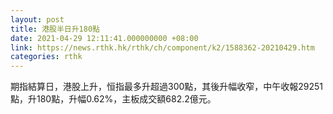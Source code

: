 ```yaml
---
layout: post
title: 港股半日升180點
date: 2021-04-29 12:11:41.000000000 +08:00
link: https://news.rthk.hk/rthk/ch/component/k2/1588362-20210429.htm
categories: rthk
---
```


期指結算日，港股上升，恒指最多升超過300點，其後升幅收窄，中午收報29251點，升180點，升幅0.62%，主板成交額682.2億元。
